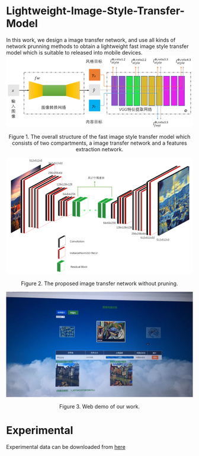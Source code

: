 # Lightweight-Image-Style-Transfer-Model
In this work, we design a image transfer network, and use all kinds of network prunning methods to obtain a lightweight fast image style transfer model which is suitable to released into mobile devices.
![Figure 1](./Fast_style_transfer/images/overview.png)
<p align="center">Figure 1. The overall structure of the fast image style transfer model which consists of two compartments, a image transfer network and a features extraction network.</p>

![Figure 2](./Fast_style_transfer/images/transfer_network.png)
<p align="center">Figure 2. The proposed image transfer network without pruning.</p>

![Figure 3](./Fast_style_transfer/images/web_demo.jpg)
<p align="center">Figure 3. Web demo of our work.</p>


# Experimental
Experimental data can be downloaded from [here](https://1drv.ms/u/s!Arf6WWsPzHCng0L-LQ4wpMT2Ucmd?e=iQ5ZFI)
